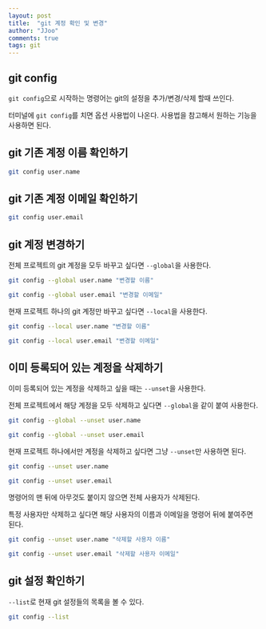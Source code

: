 ```yaml
---
layout: post
title:  "git 계정 확인 및 변경"
author: "JJoo"
comments: true
tags: git
---
```


## git config 

`git config`으로 시작하는 명령어는 git의 설정을 추가/변경/삭제 할때 쓰인다.

터미널에 `git config`를 치면 옵션 사용법이 나온다. 사용법을 참고해서 원하는 기능을 사용하면 된다. 

## git 기존 계정 이름 확인하기 

```bash
git config user.name
```

## git 기존 계정 이메일 확인하기 

```bash
git config user.email
```

## git 계정 변경하기 

전체 프로젝트의 git 계정을 모두 바꾸고 싶다면 `--global`을 사용한다. 

```bash
git config --global user.name "변경할 이름"

git config --global user.email "변경할 이메일"
```

현재 프로젝트 하나의 git 계정만 바꾸고 싶다면 `--local`을 사용한다. 

```bash
git config --local user.name "변경할 이름"

git config --local user.email "변경할 이메일"
```

## 이미 등록되어 있는 계정을 삭제하기

이미 등록되어 있는 계정을 삭제하고 싶을 때는 `--unset`을 사용한다. 

전체 프로젝트에서 해당 계정을 모두 삭제하고 싶다면 `--global`을 같이 붙여 사용한다.

```bash
git config --global --unset user.name

git config --global --unset user.email
```

현재 프로젝트 하나에서만 계정을 삭제하고 싶다면 그냥 `--unset`만 사용하면 된다. 

```bash
git config --unset user.name

git config --unset user.email
```

명령어의 맨 뒤에 아무것도 붙이지 않으면 전체 사용자가 삭제된다. 

특정 사용자만 삭제하고 싶다면 해당 사용자의 이름과 이메일을 명령어 뒤에 붙여주면 된다. 

```bash
git config --unset user.name "삭제할 사용자 이름"

git config --unset user.email "삭제할 사용자 이메일"
```

## git 설정 확인하기 

`--list`로 현재 git 설정들의 목록을 볼 수 있다. 

```bash
git config --list 
```

